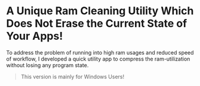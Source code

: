 # A Unique Ram Cleaning Utility Which Does Not Erase the Current State of Your Apps!

To address the problem of running into high ram usages and reduced speed of workflow, I developed a quick utility app to compress the ram-utilization without losing any program state.

> This version is mainly for Windows Users!

